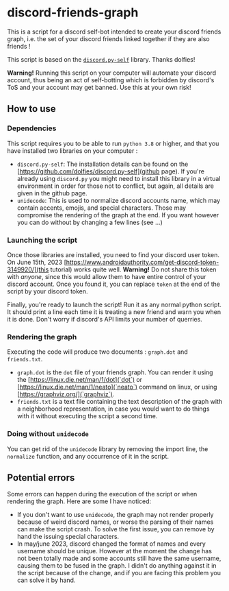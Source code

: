 # discord-friends-graph
This is a script for a discord self-bot intended to create your discord friends graph, i.e. the set of your discord friends linked together if they are also friends !

This script is based on the [`discord.py-self`](https://github.com/dolfies/discord.py-self) library. Thanks dolfies!

**Warning!** Running this script on your computer will automate your discord account, thus being an act of self-botting which is forbidden by discord's ToS and your account may get banned. Use this at your own risk!

## How to use

### Dependencies
This script requires you to be able to run `python 3.8` or higher, and that you have installed two libraries on your computer :
- `discord.py-self`: The installation details can be found on the [https://github.com/dolfies/discord.py-self](github page). If you're already using `discord.py` you might need to install this library in a virtual environment in order for those not to conflict, but again, all details are given in the github page.
- `unidecode`: This is used to normalize discord accounts name, which may contain accents, emojis, and special characters. Those may compromise the rendering of the graph at the end. If you want however you can do without by changing a few lines (see ...)

### Launching the script
Once those libraries are installed, you need to find your discord user token. On June 15th, 2023 [https://www.androidauthority.com/get-discord-token-3149920/](this tutorial) works quite well.
**Warning!** Do not share this token with *anyone*, since this would allow them to have entire control of your discord account. Once you found it, you can replace `token` at the end of the script by your discord token.

Finally, you're ready to launch the script! Run it as any normal python script. It should print a line each time it is treating a new friend and warn you when it is done. Don't worry if discord's API limits your number of querries.

### Rendering the graph
Executing the code will produce two documents : `graph.dot` and `friends.txt`. 
- `graph.dot` is the `dot` file of your friends graph. You can render it using the [https://linux.die.net/man/1/dot](`dot`) or [https://linux.die.net/man/1/neato](`neato`) command on linux, or using [https://graphviz.org/](`graphviz`).
- `friends.txt` is a text file containing the text description of the graph with a neighborhood representation, in case you would want to do things with it without executing the script a second time.

### Doing without `unidecode`
You can get rid of the `unidecode` library by removing the import line, the `normalize` function, and any occurrence of it in the script.

## Potential errors

Some errors can happen during the execution of the script or when rendering the graph. Here are some I have noticed:
- If you don't want to use `unidecode`, the graph may not render properly because of weird discord names, or worse the parsing of their names can make the script crash. To solve the first issue, you can remove by hand the issuing special characters.
- In may/june 2023, discord changed the format of names and every username should be unique. However at the moment the change has not been totally made and some accounts still have the same username, causing them to be fused in the graph. I didn't do anything against it in the script because of the change, and if you are facing this problem you can solve it by hand.
